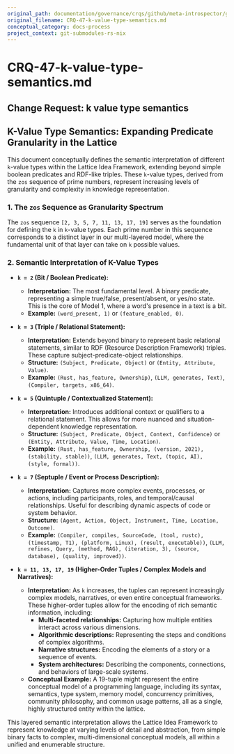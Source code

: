 ```yaml
---
original_path: documentation/governance/crqs/github/meta-introspector/git-submodules-rs-nix/docs/crq_standardized/CRQ-47-k-value-type-semantics.md
original_filename: CRQ-47-k-value-type-semantics.md
conceptual_category: docs-process
project_context: git-submodules-rs-nix
---
```


# CRQ-47-k-value-type-semantics.md

## Change Request: k value type semantics
## K-Value Type Semantics: Expanding Predicate Granularity in the Lattice

This document conceptually defines the semantic interpretation of different `k`-value types within the Lattice Idea Framework, extending beyond simple boolean predicates and RDF-like triples. These `k`-value types, derived from the `zos` sequence of prime numbers, represent increasing levels of granularity and complexity in knowledge representation.

### 1. The `zos` Sequence as Granularity Spectrum

The `zos` sequence `[2, 3, 5, 7, 11, 13, 17, 19]` serves as the foundation for defining the `k` in `k`-value types. Each prime number in this sequence corresponds to a distinct layer in our multi-layered model, where the fundamental unit of that layer can take on `k` possible values.

### 2. Semantic Interpretation of K-Value Types

*   **`k = 2` (Bit / Boolean Predicate):**
    *   **Interpretation:** The most fundamental level. A binary predicate, representing a simple true/false, present/absent, or yes/no state. This is the core of Model 1, where a word's presence in a text is a bit.
    *   **Example:** `(word_present, 1)` or `(feature_enabled, 0)`.

*   **`k = 3` (Triple / Relational Statement):**
    *   **Interpretation:** Extends beyond binary to represent basic relational statements, similar to RDF (Resource Description Framework) triples. These capture subject-predicate-object relationships.
    *   **Structure:** `(Subject, Predicate, Object)` or `(Entity, Attribute, Value)`.
    *   **Example:** `(Rust, has_feature, Ownership)`, `(LLM, generates, Text)`, `(Compiler, targets, x86_64)`.

*   **`k = 5` (Quintuple / Contextualized Statement):**
    *   **Interpretation:** Introduces additional context or qualifiers to a relational statement. This allows for more nuanced and situation-dependent knowledge representation.
    *   **Structure:** `(Subject, Predicate, Object, Context, Confidence)` or `(Entity, Attribute, Value, Time, Location)`.
    *   **Example:** `(Rust, has_feature, Ownership, (version, 2021), (stability, stable))`, `(LLM, generates, Text, (topic, AI), (style, formal))`.

*   **`k = 7` (Septuple / Event or Process Description):**
    *   **Interpretation:** Captures more complex events, processes, or actions, including participants, roles, and temporal/causal relationships. Useful for describing dynamic aspects of code or system behavior.
    *   **Structure:** `(Agent, Action, Object, Instrument, Time, Location, Outcome)`.
    *   **Example:** `(Compiler, compiles, SourceCode, (tool, rustc), (timestamp, T1), (platform, Linux), (result, executable))`, `(LLM, refines, Query, (method, RAG), (iteration, 3), (source, database), (quality, improved))`.

*   **`k = 11, 13, 17, 19` (Higher-Order Tuples / Complex Models and Narratives):**
    *   **Interpretation:** As `k` increases, the tuples can represent increasingly complex models, narratives, or even entire conceptual frameworks. These higher-order tuples allow for the encoding of rich semantic information, including:
        *   **Multi-faceted relationships:** Capturing how multiple entities interact across various dimensions.
        *   **Algorithmic descriptions:** Representing the steps and conditions of complex algorithms.
        *   **Narrative structures:** Encoding the elements of a story or a sequence of events.
        *   **System architectures:** Describing the components, connections, and behaviors of large-scale systems.
    *   **Conceptual Example:** A 19-tuple might represent the entire conceptual model of a programming language, including its syntax, semantics, type system, memory model, concurrency primitives, community philosophy, and common usage patterns, all as a single, highly structured entity within the lattice.

This layered semantic interpretation allows the Lattice Idea Framework to represent knowledge at varying levels of detail and abstraction, from simple binary facts to complex, multi-dimensional conceptual models, all within a unified and enumerable structure.
